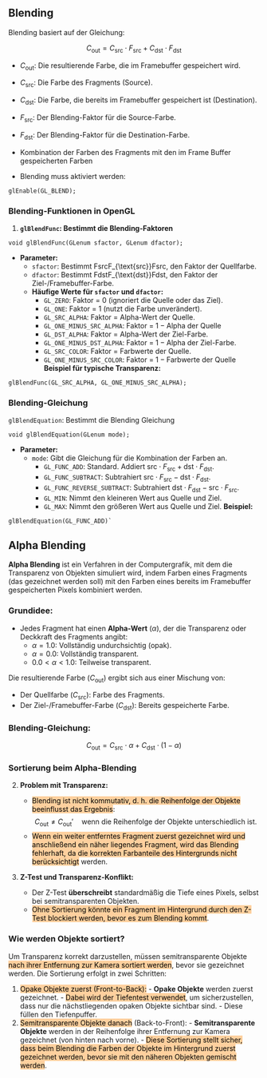 ## Blending

Blending basiert auf der Gleichung:

$$
C_{\text{out}} = C_{\text{src}} \cdot F_{\text{src}} + C_{\text{dst}} \cdot F_{\text{dst}}
$$

- $C_{\text{out}}$: Die resultierende Farbe, die im Framebuffer gespeichert wird.
- $C_{\text{src}}$: Die Farbe des Fragments (Source).
- $C_{\text{dst}}$: Die Farbe, die bereits im Framebuffer gespeichert ist (Destination).
- $F_{\text{src}}$: Der Blending-Faktor für die Source-Farbe.
- $F_{\text{dst}}$: Der Blending-Faktor für die Destination-Farbe.


- Kombination der Farben des Fragments mit den im Frame Buffer gespeicherten Farben
- Blending muss aktiviert werden: 
```
glEnable(GL_BLEND);
```
### **Blending-Funktionen in OpenGL**
1. **`glBlendFunc`: Bestimmt die Blending-Faktoren**
```
void glBlendFunc(GLenum sfactor, GLenum dfactor);
```
- **Parameter:**
    - `sfactor`: Bestimmt FsrcF_{\text{src}}Fsrc​, den Faktor der Quellfarbe.
    - `dfactor`: Bestimmt FdstF_{\text{dst}}Fdst​, den Faktor der Ziel-/Framebuffer-Farbe.
    - **Häufige Werte für `sfactor` und `dfactor`:**
        - `GL_ZERO`: Faktor = 0 (ignoriert die Quelle oder das Ziel).
        - `GL_ONE`: Faktor = 1 (nutzt die Farbe unverändert).
        - `GL_SRC_ALPHA`: Faktor = Alpha-Wert der Quelle.
        - `GL_ONE_MINUS_SRC_ALPHA`: Faktor = $1- \text{Alpha der Quelle}$
        - `GL_DST_ALPHA`: Faktor = Alpha-Wert der Ziel-Farbe.
        - `GL_ONE_MINUS_DST_ALPHA`: Faktor = $1 - \text{Alpha der Ziel-Farbe}$.
        - `GL_SRC_COLOR`: Faktor = Farbwerte der Quelle.
        - `GL_ONE_MINUS_SRC_COLOR`: Faktor = $1 - \text{Farbwerte der Quelle}$
    **Beispiel für typische Transparenz:**
```
glBlendFunc(GL_SRC_ALPHA, GL_ONE_MINUS_SRC_ALPHA);
```
### **Blending-Gleichung**
`glBlendEquation`: Bestimmt die Blending Gleichung
```
void glBlendEquation(GLenum mode);
```

- **Parameter:**
    - `mode`: Gibt die Gleichung für die Kombination der Farben an.
        - `GL_FUNC_ADD`: Standard. Addiert $\text{src} \cdot F_{\text{src}} + \text{dst} \cdot F_{\text{dst}}$​.
        - `GL_FUNC_SUBTRACT`: Subtrahiert $\text{src} \cdot F_{\text{src}} - \text{dst} \cdot F_{\text{dst}}$.
        - `GL_FUNC_REVERSE_SUBTRACT`: Subtrahiert $\text{dst} \cdot F_{\text{dst}} - \text{src} \cdot F_{\text{src}}$​.
        - `GL_MIN`: Nimmt den kleineren Wert aus Quelle und Ziel.
        - `GL_MAX`: Nimmt den größeren Wert aus Quelle und Ziel.
**Beispiel:**
```
glBlendEquation(GL_FUNC_ADD)`
```

## Alpha Blending
**Alpha Blending** ist ein Verfahren in der Computergrafik, mit dem die Transparenz von Objekten simuliert wird, indem Farben eines Fragments (das gezeichnet werden soll) mit den Farben eines bereits im Framebuffer gespeicherten Pixels kombiniert werden.
### **Grundidee:**
- Jedes Fragment hat einen **Alpha-Wert** ($\alpha$), der die Transparenz oder Deckkraft des Fragments angibt:
  - $\alpha = 1.0$: Vollständig undurchsichtig (opak).
  - $\alpha = 0.0$: Vollständig transparent.
  - $0.0 < \alpha < 1.0$: Teilweise transparent.

Die resultierende Farbe ($C_{\text{out}}$) ergibt sich aus einer Mischung von:
- Der Quellfarbe ($C_{\text{src}}$): Farbe des Fragments.
- Der Ziel-/Framebuffer-Farbe ($C_{\text{dst}}$): Bereits gespeicherte Farbe.
### **Blending-Gleichung:**
$$
C_{\text{out}} = C_{\text{src}} \cdot \alpha + C_{\text{dst}} \cdot (1 - \alpha)
$$
### Sortierung beim Alpha-Blending
2. **Problem mit Transparenz:**
   - <mark style="background: #FFB86CA6;">Blending ist nicht kommutativ, d. h. die Reihenfolge der Objekte beeinflusst das Ergebnis</mark>:
     $$
     C_{\text{out}} \neq C_{\text{out}}' \quad \text{wenn die Reihenfolge der Objekte unterschiedlich ist.}
     $$
   - <mark style="background: #FFB86CA6;">Wenn ein weiter entferntes Fragment zuerst gezeichnet wird und anschließend ein näher liegendes Fragment, wird das Blending fehlerhaft, da die korrekten Farbanteile des Hintergrunds nicht berücksichtigt</mark> werden.

3. **Z-Test und Transparenz-Konflikt:**
   - Der Z-Test **überschreibt** standardmäßig die Tiefe eines Pixels, selbst bei semitransparenten Objekten.
   - <mark style="background: #FFB86CA6;">Ohne Sortierung könnte ein Fragment im Hintergrund durch den Z-Test blockiert werden, bevor es zum Blending kommt</mark>.
### **Wie werden Objekte sortiert?**
Um Transparenz korrekt darzustellen, müssen semitransparente Objekte <mark style="background: #FFB86CA6;">nach ihrer Entfernung zur Kamera sortiert werden</mark>, bevor sie gezeichnet werden. Die Sortierung erfolgt in zwei Schritten:
1. <mark style="background: #FFB86CA6;">Opake Objekte zuerst (Front-to-Back):</mark>
	   - **Opake Objekte** werden zuerst gezeichnet.
	   - <mark style="background: #FFB86CA6;">Dabei wird der Tiefentest verwendet</mark>, um sicherzustellen, dass nur die nächstliegenden opaken Objekte sichtbar sind.
	   - Diese füllen den Tiefenpuffer.
1. <mark style="background: #FFB86CA6;">Semitransparente Objekte danach</mark> (Back-to-Front):
	   - **Semitransparente Objekte** werden in der Reihenfolge ihrer Entfernung zur Kamera gezeichnet (von hinten nach vorne).
	   - <mark style="background: #FFB86CA6;">Diese Sortierung stellt sicher, dass beim Blending die Farben der Objekte im Hintergrund zuerst gezeichnet werden, bevor sie mit den näheren Objekten gemischt werden</mark>.
